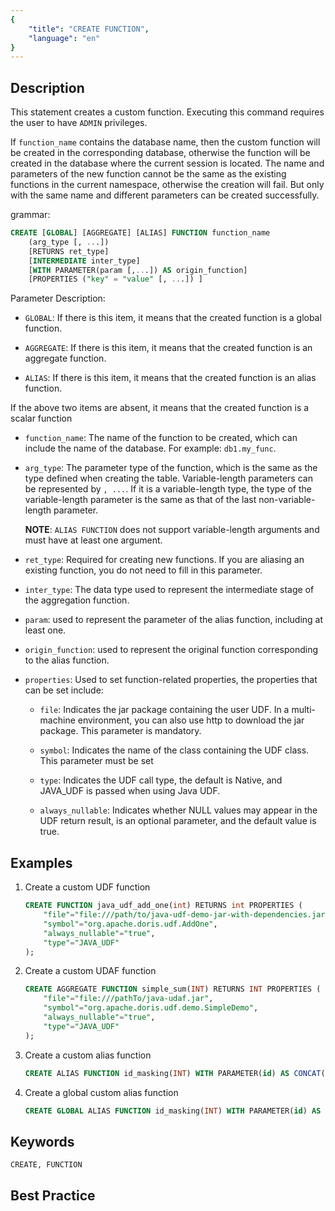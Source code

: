 ```yaml
---
{
    "title": "CREATE FUNCTION",
    "language": "en"
}
---
```


<!--
Licensed to the Apache Software Foundation (ASF) under one
or more contributor license agreements.  See the NOTICE file
distributed with this work for additional information
regarding copyright ownership.  The ASF licenses this file
to you under the Apache License, Version 2.0 (the
"License"); you may not use this file except in compliance
with the License.  You may obtain a copy of the License at

  http://www.apache.org/licenses/LICENSE-2.0

Unless required by applicable law or agreed to in writing,
software distributed under the License is distributed on an
"AS IS" BASIS, WITHOUT WARRANTIES OR CONDITIONS OF ANY
KIND, either express or implied.  See the License for the
specific language governing permissions and limitations
under the License.
-->



## Description

This statement creates a custom function. Executing this command requires the user to have `ADMIN` privileges.

If `function_name` contains the database name, then the custom function will be created in the corresponding database, otherwise the function will be created in the database where the current session is located. The name and parameters of the new function cannot be the same as the existing functions in the current namespace, otherwise the creation will fail. But only with the same name and different parameters can be created successfully.

grammar:

```sql
CREATE [GLOBAL] [AGGREGATE] [ALIAS] FUNCTION function_name
    (arg_type [, ...])
    [RETURNS ret_type]
    [INTERMEDIATE inter_type]
    [WITH PARAMETER(param [,...]) AS origin_function]
    [PROPERTIES ("key" = "value" [, ...]) ]
```

Parameter Description:

- `GLOBAL`: If there is this item, it means that the created function is a global function.

- `AGGREGATE`: If there is this item, it means that the created function is an aggregate function.


- `ALIAS`: If there is this item, it means that the created function is an alias function.


 If the above two items are absent, it means that the created function is a scalar function

- `function_name`: The name of the function to be created, which can include the name of the database. For example: `db1.my_func`.


- `arg_type`: The parameter type of the function, which is the same as the type defined when creating the table. Variable-length parameters can be represented by `, ...`. If it is a variable-length type, the type of the variable-length parameter is the same as that of the last non-variable-length parameter.

  **NOTE**: `ALIAS FUNCTION` does not support variable-length arguments and must have at least one argument.

- `ret_type`: Required for creating new functions. If you are aliasing an existing function, you do not need to fill in this parameter.


- `inter_type`: The data type used to represent the intermediate stage of the aggregation function.


- `param`: used to represent the parameter of the alias function, including at least one.


- `origin_function`: used to represent the original function corresponding to the alias function.


- `properties`: Used to set function-related properties, the properties that can be set include:

    - `file`: Indicates the jar package containing the user UDF. In a multi-machine environment, you can also use http to download the jar package. This parameter is mandatory.

    - `symbol`: Indicates the name of the class containing the UDF class. This parameter must be set

    - `type`: Indicates the UDF call type, the default is Native, and JAVA_UDF is passed when using Java UDF.

    - `always_nullable`: Indicates whether NULL values may appear in the UDF return result, is an optional parameter, and the default value is true.


## Examples

1. Create a custom UDF function

    ```sql
    CREATE FUNCTION java_udf_add_one(int) RETURNS int PROPERTIES (
        "file"="file:///path/to/java-udf-demo-jar-with-dependencies.jar",
        "symbol"="org.apache.doris.udf.AddOne",
        "always_nullable"="true",
        "type"="JAVA_UDF"
    );
    ```


2. Create a custom UDAF function

    ```sql
    CREATE AGGREGATE FUNCTION simple_sum(INT) RETURNS INT PROPERTIES (
        "file"="file:///pathTo/java-udaf.jar",
        "symbol"="org.apache.doris.udf.demo.SimpleDemo",
        "always_nullable"="true",
        "type"="JAVA_UDF"
    );
    ```

3. Create a custom alias function

    ```sql
    CREATE ALIAS FUNCTION id_masking(INT) WITH PARAMETER(id) AS CONCAT(LEFT(id, 3), '****', RIGHT(id, 4));
    ```

4. Create a global custom alias function

    ```sql
    CREATE GLOBAL ALIAS FUNCTION id_masking(INT) WITH PARAMETER(id) AS CONCAT(LEFT(id, 3), '****', RIGHT(id, 4));
    ```

## Keywords

    CREATE, FUNCTION

## Best Practice
